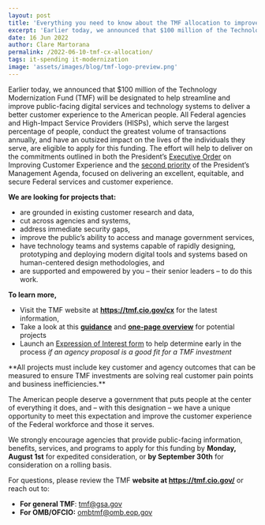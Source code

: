 ```yaml
---
layout: post
title: 'Everything you need to know about the TMF allocation to improve public-facing digital services'
excerpt: 'Earlier today, we announced that $100 million of the Technology Modernization Fund (TMF) will be designated to help streamline and improve public-facing digital services and technology systems to deliver a better customer experience to the American people.' 
date: 16 Jun 2022
author: Clare Martorana
permalink: /2022-06-10-tmf-cx-allocation/
tags: it-spending it-modernization
image: 'assets/images/blog/tmf-logo-preview.png'
---
```

<p>Earlier today, we announced that $100 million of the Technology Modernization Fund (TMF) will be designated to help streamline and improve public-facing digital services and technology systems to deliver a better customer experience to the American people. All Federal agencies and High-Impact Service Providers (HISPs), which serve the largest percentage of people, conduct the greatest volume of transactions annually, and have an outsized impact on the lives of the individuals they serve, are eligible to apply for this funding. The effort will help to deliver on the commitments outlined in both the President&rsquo;s&nbsp;<a href="https://www.whitehouse.gov/briefing-room/presidential-actions/2021/12/13/executive-order-on-transforming-federal-customer-experience-and-service-delivery-to-rebuild-trust-in-government/">Executive Order</a>&nbsp;on Improving Customer Experience and the&nbsp;<a href="https://www.performance.gov/pma/cx/" >second priority</a>&nbsp;of the President&rsquo;s Management Agenda, focused on delivering an excellent, equitable, and secure Federal services and customer experience.&nbsp;</p>
<p><strong>We are looking for projects that:</strong></p>
<ul>
<li>are grounded in existing customer research and data,</li>
<li>cut across agencies and systems,</li>
<li>address immediate security gaps,</li>
<li>improve the public&rsquo;s ability to access and manage government services,</li>
<li>have technology teams and systems capable of rapidly designing, prototyping and deploying modern digital tools and systems based on human-centered design methodologies, and</li>
<li>are supported and empowered by you &ndash; their senior leaders &ndash; to do this work.</li>
</ul>
<p><strong>To learn more,</strong></p>
<ul>
<li>Visit the TMF website at&nbsp;<a href="https://tmf.cio.gov/cx" ><strong>https://tmf.cio.gov/cx</strong></a>&nbsp;for the latest information,</li>
<li>Take a look at this&nbsp;<a href="{{site.baseurl}}/assets/files/TMF-Customer-Experience-Allocation-Guidance.pdf"><strong>guidance</strong></a>&nbsp;and&nbsp;<a href="{{site.baseurl}}/assets/files/OFCIO-TMF-CX-Allocation-1-Pager_2022-06-15_FINAL.pdf"><strong>one-page overview</strong></a>&nbsp;for potential projects</li>
<li>Launch an&nbsp;<a href="https://touchpoints.app.cloud.gov/touchpoints/cfd21923/submit" >Expression of Interest form</a>&nbsp;to help determine early in the process&nbsp;<em>if an agency</em>&nbsp;<em>proposal is a good fit for a TMF investment</em></li>
</ul>
<p>**All projects must include key customer and agency outcomes that can be measured to ensure TMF investments are solving real customer pain points and business inefficiencies.**</p>
<p>The American people deserve a government that puts people at the center of everything it does, and &ndash; with this designation &ndash; we have a unique opportunity to meet this expectation and improve the customer experience of the Federal workforce and those it serves.</p>
<p>We strongly encourage agencies that provide public-facing information, benefits, services, and programs to apply for this funding by&nbsp;<strong>Monday, August 1st</strong>&nbsp;for expedited consideration, or&nbsp;<strong>by September 30th</strong>&nbsp;for consideration on a rolling basis.</p>
<p>For questions, please review the TMF <strong>website at&nbsp;</strong><a href="https://tmf.cio.gov/" ><strong>https://tmf.cio.gov/</strong></a>&nbsp;or reach out to:</p>
<ul>
<li><strong>For general TMF</strong>:&nbsp;<a href="mailto:tmf@gsa.gov">tmf@gsa.gov</a></li>
<li><strong>For OMB/OFCIO:</strong>&nbsp;<a href="mailto:ombtmf@omb.eop.gov">ombtmf@omb.eop.gov</a></li>
</ul>